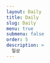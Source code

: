 ```yaml
---
layout: Daily
title: Daily
slug: Daily
menu: true
submenu: false
order: 5
description: >
  일상
---
```

